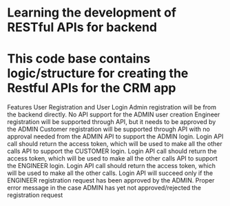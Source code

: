 # Learning the development of RESTful APIs for backend
# This code base contains logic/structure for creating the Restful APIs for the CRM app

Features
User Registration and User Login
Admin registration will be from the backend directly. No API support for the ADMIN user creation
Engineer registration will be supported through API, but it needs to be approved by the ADMIN
Customer registration will be supported through API with no approval needed from the ADMIN
API to support the ADMIN login. Login API call should return the access token, which will be used to make all the other calls
API to support the CUSTOMER login. Login API call should return the access token, which will be used to make all the other calls
API to support the ENGINEER login. Login API call should return the access token, which will be used to make all the other calls. 
Login API will succeed only if the ENGINEER registration request has been approved by the ADMIN. 
Proper error message in the case ADMIN has yet not approved/rejected the registration request
